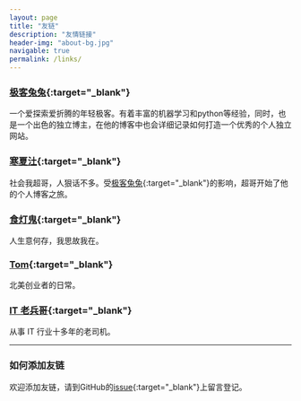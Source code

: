 ```yaml
---
layout: page
title: "友链"
description: "友情链接"
header-img: "about-bg.jpg"
navigable: true
permalink: /links/
---
```



### [极客兔兔](https://geektutu.com/){:target="_blank"}

一个爱探索爱折腾的年轻极客。有着丰富的机器学习和python等经验，同时，也是一个出色的独立博主，在他的博客中也会详细记录如何打造一个优秀的个人独立网站。

### [寒夏汢](https://hanxiatu.com/){:target="_blank"}

社会我超哥，人狠话不多。受[极客兔兔](https://geektutu.com/){:target="_blank"}的影响，超哥开始了他的个人博客之旅。

### [食灯鬼](https://shidenggui.com/){:target="_blank"}

人生意何存，我思故我在。

### [Tom](https://ie9.org/){:target="_blank"}

北美创业者的日常。

### [IT 老兵哥](http://www.itlaobingge.com/){:target="_blank"}

从事 IT 行业十多年的老司机。

*********************************************

### 如何添加友链

欢迎添加友链，请到GitHub的[issue](https://github.com/hutusi/hutusi.github.com/issues/4){:target="_blank"}上留言登记。
